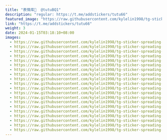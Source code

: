 ```yaml
---
title: "表情库🥰  @tutuBQ1"
description: "regular: https://t.me/addstickers/tutu66"
featured_image: "https://raw.githubusercontent.com/kylelin1998/tg-sticker-spreading-worldwide-images/main/img/6613272d-e46d-4f3e-951a-faa82ffd97ce.jpg"
link: "https://t.me/addstickers/tutu66"
weight: 3
date: 2024-01-15T03:18:10+08:00
images:
  - https://raw.githubusercontent.com/kylelin1998/tg-sticker-spreading-worldwide-images/main/img/6613272d-e46d-4f3e-951a-faa82ffd97ce.jpg
  - https://raw.githubusercontent.com/kylelin1998/tg-sticker-spreading-worldwide-images/main/img/014cc9ae-4013-406c-8fbe-6e73b0f53889.jpg
  - https://raw.githubusercontent.com/kylelin1998/tg-sticker-spreading-worldwide-images/main/img/d93c3ec4-d393-4267-bffd-c111b4a3a14b.jpg
  - https://raw.githubusercontent.com/kylelin1998/tg-sticker-spreading-worldwide-images/main/img/8a527235-eeae-457c-b978-50800add00c7.jpg
  - https://raw.githubusercontent.com/kylelin1998/tg-sticker-spreading-worldwide-images/main/img/26194402-f8a9-489b-94ce-d94bf40b8a6c.jpg
  - https://raw.githubusercontent.com/kylelin1998/tg-sticker-spreading-worldwide-images/main/img/644117fb-e400-42ae-8977-92e76b4b785d.jpg
  - https://raw.githubusercontent.com/kylelin1998/tg-sticker-spreading-worldwide-images/main/img/0c264df8-6172-4de5-a221-a64d6c53d203.jpg
  - https://raw.githubusercontent.com/kylelin1998/tg-sticker-spreading-worldwide-images/main/img/f326246c-f52c-4204-8bdd-25ffcba3ea09.jpg
  - https://raw.githubusercontent.com/kylelin1998/tg-sticker-spreading-worldwide-images/main/img/9f5cce69-5c00-4989-8a6f-3cdf9ec14032.jpg
  - https://raw.githubusercontent.com/kylelin1998/tg-sticker-spreading-worldwide-images/main/img/604588f3-4d46-4e51-87a6-10e57585ecca.jpg
  - https://raw.githubusercontent.com/kylelin1998/tg-sticker-spreading-worldwide-images/main/img/4914581e-ad76-4734-a4a1-1c1fb709073e.jpg
  - https://raw.githubusercontent.com/kylelin1998/tg-sticker-spreading-worldwide-images/main/img/ee30dfff-32bd-4dce-b1f3-f91cd25099da.jpg
  - https://raw.githubusercontent.com/kylelin1998/tg-sticker-spreading-worldwide-images/main/img/4a9bab28-e194-4865-8412-afe4ba8523bf.jpg
  - https://raw.githubusercontent.com/kylelin1998/tg-sticker-spreading-worldwide-images/main/img/c614a9aa-5c0b-4f58-8797-2f3cf0e9ef6c.jpg
  - https://raw.githubusercontent.com/kylelin1998/tg-sticker-spreading-worldwide-images/main/img/54713d59-d4f9-4dec-803e-c68d63c99d06.jpg
  - https://raw.githubusercontent.com/kylelin1998/tg-sticker-spreading-worldwide-images/main/img/e16a305b-7dd3-4631-9fc2-aaaa14a9ccc9.jpg
  - https://raw.githubusercontent.com/kylelin1998/tg-sticker-spreading-worldwide-images/main/img/55187cc7-0655-4d8e-ab43-cb08b4a8e8da.jpg
  - https://raw.githubusercontent.com/kylelin1998/tg-sticker-spreading-worldwide-images/main/img/9859ea39-0e79-4a95-ac26-9c5f1b9c0332.jpg
  - https://raw.githubusercontent.com/kylelin1998/tg-sticker-spreading-worldwide-images/main/img/0262e38f-9b19-4e9d-9178-0c942aa9a51b.jpg
  - https://raw.githubusercontent.com/kylelin1998/tg-sticker-spreading-worldwide-images/main/img/0870e344-1367-43d9-a2f9-cb5ed8afa0c9.jpg
---
```

